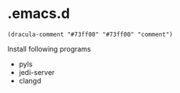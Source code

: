 # .emacs.d

```elisp
(dracula-comment "#73ff00" "#73ff00" "comment")
```

Install following programs

* pyls
* jedi-server
* clangd
